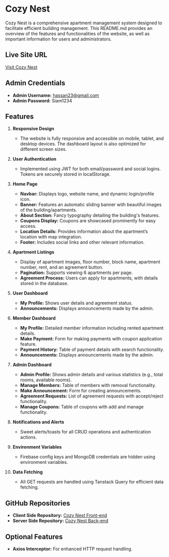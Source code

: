 # Cozy Nest

Cozy Nest is a comprehensive apartment management system designed to facilitate efficient building management. This README.md provides an overview of the features and functionalities of the website, as well as important information for users and administrators.

## Live Site URL

[Visit Cozy Nest](http://your-live-site-url.com)

## Admin Credentials

- **Admin Username:** hassan23@gmail.com
- **Admin Password:** Siam1234

## Features

1. **Responsive Design**

   - The website is fully responsive and accessible on mobile, tablet, and desktop devices. The dashboard layout is also optimized for different screen sizes.

2. **User Authentication**

   - Implemented using JWT for both email/password and social logins. Tokens are securely stored in localStorage.

3. **Home Page**

   - **Navbar:** Displays logo, website name, and dynamic login/profile icon.
   - **Banner:** Features an automatic sliding banner with beautiful images of the building/apartments.
   - **About Section:** Fancy typography detailing the building's features.
   - **Coupons Display:** Coupons are showcased prominently for easy access.
   - **Location Details:** Provides information about the apartment’s location with map integration.
   - **Footer:** Includes social links and other relevant information.

4. **Apartment Listings**

   - Display of apartment images, floor number, block name, apartment number, rent, and an agreement button.
   - **Pagination:** Supports viewing 6 apartments per page.
   - **Agreement Process:** Users can apply for apartments, with details stored in the database.

5. **User Dashboard**

   - **My Profile:** Shows user details and agreement status.
   - **Announcements:** Displays announcements made by the admin.

6. **Member Dashboard**

   - **My Profile:** Detailed member information including rented apartment details.
   - **Make Payment:** Form for making payments with coupon application feature.
   - **Payment History:** Table of payment details with search functionality.
   - **Announcements:** Displays announcements made by the admin.

7. **Admin Dashboard**

   - **Admin Profile:** Shows admin details and various statistics (e.g., total rooms, available rooms).
   - **Manage Members:** Table of members with removal functionality.
   - **Make Announcement:** Form for creating announcements.
   - **Agreement Requests:** List of agreement requests with accept/reject functionality.
   - **Manage Coupons:** Table of coupons with add and manage functionality.

8. **Notifications and Alerts**

   - Sweet alerts/toasts for all CRUD operations and authentication actions.

9. **Environment Variables**

   - Firebase config keys and MongoDB credentials are hidden using environment variables.

10. **Data Fetching**
    - All GET requests are handled using Tanstack Query for efficient data fetching.

## GitHub Repositories

- **Client Side Repository:** [Cozy Nest Front-end](https://github.com/programming-hero-web-course1/b9a12-client-side-Fahmudul)
- **Server Side Repository:** [Cozy Nest Back-end](https://github.com/programming-hero-web-course1/b9a12-server-side-Fahmudul)

## Optional Features

- **Axios Interceptor:** For enhanced HTTP request handling.
